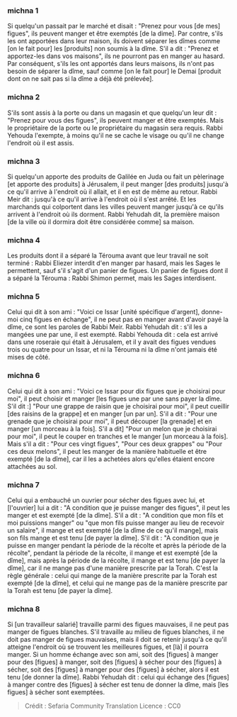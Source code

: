 
### michna 1
Si quelqu'un passait par le marché et disait : "Prenez pour vous [de mes] figues", ils peuvent manger et être exemptés [de la dime]. Par contre, s'ils les ont apportées dans leur maison, ils doivent séparer les dîmes comme [on le fait pour] les [produits] non soumis à la dîme. S'il a dit : "Prenez et apportez-les dans vos maisons", ils ne pourront pas en manger au hasard. Par conséquent, s'ils les ont apportés dans leurs maisons, ils n'ont pas besoin de séparer la dîme, sauf comme [on le fait pour] le Demai [produit dont on ne sait pas si la dîme a déjà été prélevée].

### michna 2
S'ils sont assis à la porte ou dans un magasin et que quelqu'un leur dit : "Prenez pour vous des figues", ils peuvent manger et être exemptés. Mais le propriétaire de la porte ou le propriétaire du magasin sera requis. Rabbi Yehouda l'exempte, à moins qu'il ne se cache le visage ou qu'il ne change l'endroit où il est assis.

### michna 3
Si quelqu'un apporte des produits de Galilée en Juda ou fait un pèlerinage [et apporte des produits] à Jérusalem, il peut manger [des produits] jusqu'à ce qu'il arrive à l'endroit où il allait, et il en est de même au retour. Rabbi Meir dit : jusqu'à ce qu'il arrive à l'endroit où il s'est arrêté. Et les marchands qui colportent dans les villes peuvent manger jusqu'à ce qu'ils arrivent à l'endroit où ils dorment. Rabbi Yehudah dit, la première maison [de la ville où il dormira doit être considérée comme] sa maison.

### michna 4
Les produits dont il a séparé la Térouma avant que leur travail ne soit terminé : Rabbi Eliezer interdit d'en manger par hasard, mais les Sages le permettent, sauf s'il s'agit d'un panier de figues. Un panier de figues dont il a séparé la Térouma : Rabbi Shimon permet, mais les Sages interdisent.

### michna 5
Celui qui dit à son ami : "Voici ce Issar [unité spécifique d'argent], donne-moi cinq figues en échange", il ne peut pas en manger avant d'avoir payé la dîme, ce sont les paroles de Rabbi Meir. Rabbi Yehudah dit : s'il les a mangées une par une, il est exempté. Rabbi Yehouda dit : cela est arrivé dans une roseraie qui était à Jérusalem, et il y avait des figues vendues trois ou quatre pour un Issar, et ni la Térouma ni la dîme n'ont jamais été mises de côté.

### michna 6
Celui qui dit à son ami : "Voici ce Issar pour dix figues que je choisirai pour moi", il peut choisir et manger [les figues une par une sans payer la dîme. S'il dit :] "Pour une grappe de raisin que je choisirai pour moi", il peut cueillir [des raisins de la grappe] et en manger [un par un]. S'il a dit : "Pour une grenade que je choisirai pour moi", il peut découper [la grenade] et en manger [un morceau à la fois]. S'il a dit] "Pour un melon que je choisirai pour moi", il peut le couper en tranches et le manger [un morceau à la fois]. Mais s'il a dit : "Pour ces vingt figues", "Pour ces deux grappes" ou "Pour ces deux melons", il peut les manger de la manière habituelle et être exempté [de la dîme], car il les a achetées alors qu'elles étaient encore attachées au sol.

### michna 7
Celui qui a embauché un ouvrier pour sécher des figues avec lui, et [l'ouvrier] lui a dit : "A condition que je puisse manger des figues", il peut les manger et est exempté [de la dîme]. S'il a dit : "A condition que mon fils et moi puissions manger" ou "que mon fils puisse manger au lieu de recevoir un salaire", il mange et est exempté [de la dîme de ce qu'il mange], mais son fils mange et est tenu [de payer la dîme]. S'il dit : "A condition que je puisse en manger pendant la période de la récolte et après la période de la récolte", pendant la période de la récolte, il mange et est exempté [de la dîme], mais après la période de la récolte, il mange et est tenu [de payer la dîme], car il ne mange pas d'une manière prescrite par la Torah. C'est la règle générale : celui qui mange de la manière prescrite par la Torah est exempté [de la dîme], et celui qui ne mange pas de la manière prescrite par la Torah est tenu [de payer la dîme].

### michna 8
Si [un travailleur salarié] travaille parmi des figues mauvaises, il ne peut pas manger de figues blanches. S'il travaille au milieu de figues blanches, il ne doit pas manger de figues mauvaises, mais il doit se retenir jusqu'à ce qu'il atteigne l'endroit où se trouvent les meilleures figues, et [là] il pourra manger. Si un homme échange avec son ami, soit des [figues] à manger pour des [figues] à manger, soit des [figues] à sécher pour des [figues] à sécher, soit des [figues] à manger pour des [figues] à sécher, alors il est tenu [de donner la dîme]. Rabbi Yehudah dit : celui qui échange des [figues] à manger contre des [figues] à sécher est tenu de donner la dîme, mais [les figues] à sécher sont exemptées.

>Crédit : Sefaria Community Translation
>Licence : CC0